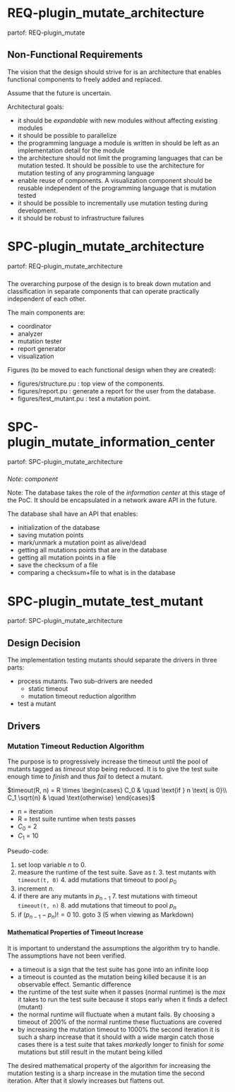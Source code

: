 # REQ-plugin_mutate_architecture
partof: REQ-plugin_mutate
###

## Non-Functional Requirements

The vision that the design should strive for is an architecture that enables functional components to freely added and replaced.

Assume that the future is uncertain.

Architectural goals:
 * it should be *expandable* with new modules without affecting existing modules
 * it should be possible to parallelize
 * the programming language a module is written in should be left as an implementation detail for the module
 * the architecture should not limit the programing languages that can be mutation tested. It should be possible to use the architecture for mutation testing of any programming language
 * enable reuse of components. A visualization component should be reusable independent of the programming language that is mutation tested
 * it should be possible to incrementally use mutation testing during development.
 * it should be robust to infrastructure failures

# SPC-plugin_mutate_architecture
partof: REQ-plugin_mutate_architecture
###

The overarching purpose of the design is to break down mutation and
classification in separate components that can operate practically independent
of each other.

The main components are:
 * coordinator
 * analyzer
 * mutation tester
 * report generator
 * visualization

Figures (to be moved to each functional design when they are created):
 * figures/structure.pu : top view of the components.
 * figures/report.pu : generate a report for the user from the database.
 * figures/test_mutant.pu : test a mutation point.

# SPC-plugin_mutate_information_center
partof: SPC-plugin_mutate_architecture
###
*Note: component*

Note: The database takes the role of the *information center* at this stage of
the PoC. It should be encapsulated in a network aware API in the future.

The database shall have an API that enables:
 * initialization of the database
 * saving mutation points
 * mark/unmark a mutation point as alive/dead
 * getting all mutations points that are in the database
 * getting all mutation points in a file
 * save the checksum of a file
 * comparing a checksum+file to what is in the database

# SPC-plugin_mutate_test_mutant
partof: SPC-plugin_mutate_architecture
###

## Design Decision

The implementation testing mutants should separate the drivers in three parts:
 * process mutants. Two sub-drivers are needed
     * static timeout
     * mutation timeout reduction algorithm
 * test a mutant

## Drivers

### Mutation Timeout Reduction Algorithm

The purpose is to progressively increase the timeout until the pool of mutants tagged as *timeout* stop being reduced.
It is to give the test suite enough time to *finish* and thus *fail* to detect a mutant.

$timeout(R, n) = R \times
\begin{cases}
    C_0 & \quad \text{if } n \text{ is 0}\\
    C_1 \sqrt{n} & \quad \text{otherwise}
\end{cases}$
 * n = iteration
 * R = test suite runtime when tests passes
 * $C_0$ = 2
 * $C_1$ = 10

Pseudo-code:
 1. set loop variable *n* to 0.
 2. measure the runtime of the test suite. Save as *t*.
     3. test mutants with `timeout(t, 0)`
     4. add mutations that timeout to pool $p_0$
 5. increment *n*.
 6. if there are any mutants in $p_{n-1}$
     7. test mutations with timeout `timeout(t, n)`
     8. add mutations that timeout to pool $p_n$
 9. if $(p_{n-1} - p_n) != 0$
     10. goto 3 (5 when viewing as Markdown)

#### Mathematical Properties of Timeout Increase

It is important to understand the assumptions the algorithm try to handle. The assumptions have not been verified.
 * a timeout is a sign that the test suite has gone into an infinite loop
 * a timeout is counted as the mutation being killed because it is an observable effect. Semantic difference
 * the runtime of the test suite when it passes (normal runtime) is the *max* it takes to run the test suite because it stops early when it finds a defect (mutant)
 * the normal runtime will fluctuate when a mutant fails. By choosing a timeout of 200% of the normal runtime these fluctuations are covered
 * by increasing the mutation timeout to 1000% the second iteration it is such a sharp increase that it should with a wide margin catch those cases there is a test suite that takes *markedly* longer to finish for *some* mutations but still result in the mutant being killed

The desired mathematical property of the algorithm for increasing the mutation testing is a sharp increase in the mutation time the second iteration. After that it slowly increases but flattens out.
